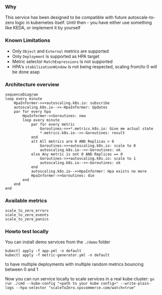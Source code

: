 ### Why
This service has been designed to be compatible with future autoscale-to-zero logic in kubernetes itself.
Until then - you have either use something like KEDA, or implement it by yourself

### Known Limitations
- Only `Object` and `External` metrics are supported
- Only `Deployment` is supported as HPA target
- Metric selector `MatchExpressions` is not supported
- HPA's `stabilizationWindow` is not being respected, scaling from/to 0 will be done asap 

### Architecture overview
```mermaid
sequenceDiagram
loop every minute
    HpaInformer->>+autoscaling.k8s.io: subscribe
    autoscaling.k8s.io-->>-HpaInformer: Updates
    par for every hpa
        HpaInformer->>Goroutines: new
        loop every minute
            par for every metric
                Goroutines->>+*.metrics.k8s.io: Give me actual state
                *.metrics.k8s.io-->>-Goroutines: result
            end   
            alt All metrics are 0 AND Replicas > 0
                Goroutines->>+autoscaling.k8s.io: scale to 0
                autoscaling.k8s.io-->>-Goroutines: ok
            else Any metric is not 0 AND Replicas == 0
                Goroutines->>+autoscaling.k8s.io: scale to 1
                autoscaling.k8s.io-->>-Goroutines: ok
            end
            autoscaling.k8s.io-->>HpaInformer: Hpa exists no more
            HpaInformer->>Goroutines: die
        end
    end
end
```

### Available metrics
```
scale_to_zero_errors
scale_to_zero_events
scale_to_zero_panics
```

### Howto test locally
You can install demo services from the `./demo` folder
```
kubectl apply -f app.yml -n default
kubectl apply -f metric-generator.yml -n default
```
to have multiple deployments with multiple random metrics bouncing between 0 and 1

Now you can run service locally to scale services in a real kube cluster:
`go run ./cmd --kube-config "<path to your kube config>" --write-plain-logs --hpa-selector "scaleToZero.spscommerce.com/watch=true"`